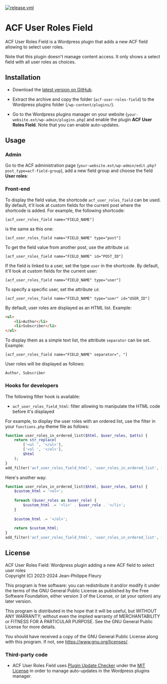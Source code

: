 [![release.yml](https://github.com/jpfleury/acf-user-roles-field/actions/workflows/release.yml/badge.svg)](https://github.com/jpfleury/acf-user-roles-field/releases)

# ACF User Roles Field

ACF User Roles Field is a Wordpress plugin that adds a new ACF field allowing to select user roles.

Note that this plugin doesn't manage content access. It only shows a select field with all user roles as choices.

## Installation

- Download the [latest version on GitHub](https://github.com/jpfleury/acf-user-roles-field/releases/latest/download/acf-user-roles-field.zip).

- Extract the archive and copy the folder (`acf-user-roles-field`) to the Wordpress plugins folder (`/wp-content/plugins/`).

- Go to the Wordpress plugins manager on your website (`your-website.ext/wp-admin/plugins.php`) and enable the plugin **ACF User Roles Field**. Note that you can enable auto-updates.

## Usage

### Admin

Go to the ACF administration page (`your-website.ext/wp-admin/edit.php?post_type=acf-field-group`), add a new field group and choose the field **User roles**:

### Front-end

To display the field value, the shortcode `acf_user_roles_field` can be used. By default, it'll look at custom fields for the current post where the shortcode is added. For example, the following shortcode:

	[acf_user_roles_field name="FIELD_NAME"]

is the same as this one:

	[acf_user_roles_field name="FIELD_NAME" type="post"]

To get the field value from another post, use the attribute `id`:

	[acf_user_roles_field name="FIELD_NAME" id="POST_ID"]

If the field is linked to a user, set the type `user` in the shortcode. By default, it'll look at custom fields for the current user:

	[acf_user_roles_field name="FIELD_NAME" type="user"]

To specify a specific user, set the attribute `id`:

	[acf_user_roles_field name="FIELD_NAME" type="user" id="USER_ID"]

By default, user roles are displayed as an HTML list. Example:

```html
<ul>
	<li>Author</li>
	<li>Subscriber</li>
</ul>
```

To display them as a simple text list, the attribute `separator` can be set. Example:

	[acf_user_roles_field name="FIELD_NAME" separator=", "]

User roles will be displayed as follows:

	Author, Subscriber

### Hooks for developers

The following filter hook is available:

- `acf_user_roles_field_html`: filter allowing to manipulate the HTML code before it's displayed

For example, to display the user roles with an ordered list, use the filter in your `functions.php` theme file as follows:

```php
function user_roles_in_ordered_list($html, $user_roles, $atts) {
	return str_replace(
		['<ul ', '</ul>'],
		['<ol ', '</ol>'],
		$html
	);
}
add_filter('acf_user_roles_field_html', 'user_roles_in_ordered_list', 10, 3);
```

Here's another way:

```php
function user_roles_in_ordered_list($html, $user_roles, $atts) {
	$custom_html = '<ol>';
	
	foreach ($user_roles as $user_role) {
		$custom_html .= '<li>' . $user_role . '</li>';
	}
	
	$custom_html .= '</ol>';
	
	return $custom_html;
}
add_filter('acf_user_roles_field_html', 'user_roles_in_ordered_list', 10, 3);
```

## License

ACF User Roles Field: Wordpress plugin adding a new ACF field to select user roles  
Copyright (C) 2023-2024  Jean-Philippe Fleury

This program is free software: you can redistribute it and/or modify
it under the terms of the GNU General Public License as published by
the Free Software Foundation, either version 3 of the License, or
(at your option) any later version.

This program is distributed in the hope that it will be useful,
but WITHOUT ANY WARRANTY; without even the implied warranty of
MERCHANTABILITY or FITNESS FOR A PARTICULAR PURPOSE.  See the
GNU General Public License for more details.

You should have received a copy of the GNU General Public License
along with this program.  If not, see <https://www.gnu.org/licenses/>.

### Third-party code

- ACF User Roles Field uses [Plugin Update Checker](https://github.com/YahnisElsts/plugin-update-checker) under the [MIT License](https://github.com/YahnisElsts/plugin-update-checker/blob/master/license.txt) in order to manage auto-updates in the Wordpress plugins manager.
